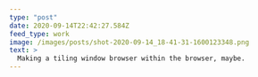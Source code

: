 ```yaml
---
type: "post"
date: 2020-09-14T22:42:27.584Z
feed_type: work
image: /images/posts/shot-2020-09-14_18-41-31-1600123348.png
text: >
  Making a tiling window browser within the browser, maybe.
---
```

